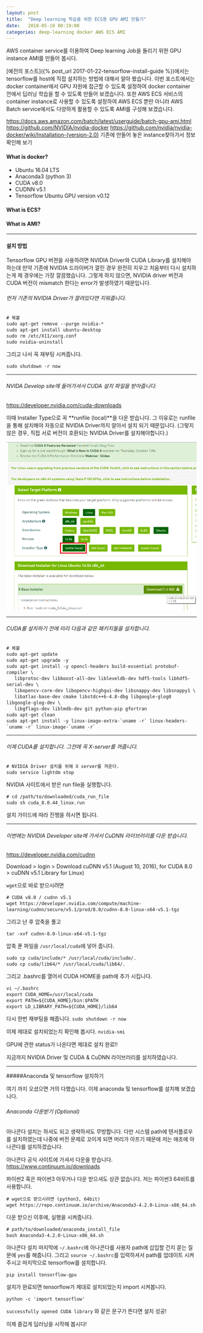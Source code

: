 ```yaml
---
layout: post
title:  "Deep learning 학습을 위한 ECS용 GPU AMI 만들기"
date:   2018-05-10 00:19:00
categories: deep-learning docker AWS ECS AMI
---
```


AWS container service를 이용하여 Deep learning Job을 돌리기 위한 GPU instance AMI를 만들어 봅시다.

[예전의 포스트]({% post_url 2017-01-22-tensorflow-install-guide %})에서는 tensorflow를 host에 직접 설치하는 방법에 대해서 알아 봤습니다.
이번 포스트에서는 docker container에서 GPU 자원에 접근할 수 있도록 설정하여 docker container 안에서
딥러닝 학습을 할 수 있도록 만들어 보겠습니다. 또한 AWS ECS 서비스의 container instance로 사용할 수
있도록 설정하여 AWS ECS 뿐만 아니라 AWS Batch service에서도 다양하게 활용할 수 있도록 AMI를 구성해
보겠습니다.

https://docs.aws.amazon.com/batch/latest/userguide/batch-gpu-ami.html
https://github.com/NVIDIA/nvidia-docker
https://github.com/nvidia/nvidia-docker/wiki/Installation-(version-2.0)
기존에 만들어 놓은 instance찾아가서 정보 확인해 보기

#### What is docker?
- Ubuntu 16.04 LTS
- Anaconda3 (python 3)
- CUDA v8.0
- CUDNN v5.1
- Tensorflow Ubuntu GPU version v0.12


#### What is ECS?


#### What is AMI?

----------------------------------------------------
#### 설치 방법
Tensorflow GPU 버젼을 사용하려면 NVIDIA Driver와 CUDA Library를 설치해야 하는데 만약 기존에 NVIDIA 드라이버가 깔린 경우 완전히 지우고 처음부터 다시 설치하는게 제 경우에는 가장 깔끔했습니다. 그렇게 하지 않으면, NVIDIA driver 버전과 CUDA 버전이 mismatch 한다는 error가 발생하였기 때문입니다.

###### 먼저 기존의 NVIDIA Driver가 깔려있다면 지워줍니다.
```
# 복붙
sudo apt-get remove --purge nvidia-*
sudo apt-get install ubuntu-desktop
sudo rm /etc/X11/xorg.conf
sudo nvidia-uninstall
```
그리고 나서 꼭 재부팅 시켜줍니다. 
```
sudo shutdown -r now
```
----------------------------------------------------
###### NVIDA Develop site에 들어가셔서 CUDA 설치 파일을 받아줍니다.
https://developer.nvidia.com/cuda-downloads

이때 Installer Type으로 꼭 **runfile (local)**을 다운 받습니다. 그 이유로는 runfile을 통해 설치해야 자동으로 NVIDIA Driver까지 알아서 설치 되기 때문입니다. (그렇지 않은 경우, 직접 서로 버전이 호환되는 NVIDIA Driver를 설치해야합니다.)

![](/assets/images/nvidia_install_pic-1.png)


----------------------------------------------------
###### CUDA를 설치하기 전에 미리 다음과 같은 패키지들을 설치합니다.
```
# 복붙
sudo apt-get update
sudo apt-get upgrade -y
sudo apt-get install -y opencl-headers build-essential protobuf-compiler \
   libprotoc-dev libboost-all-dev libleveldb-dev hdf5-tools libhdf5-serial-dev \
   libopencv-core-dev libopencv-highgui-dev libsnappy-dev libsnappy1 \
   libatlas-base-dev cmake libstdc++6-4.8-dbg libgoogle-glog0 libgoogle-glog-dev \
   libgflags-dev liblmdb-dev git python-pip gfortran
sudo apt-get clean
sudo apt-get install -y linux-image-extra-`uname -r` linux-headers-`uname -r` linux-image-`uname -r`
```
----------------------------------------------------
###### 이제 CUDA를 설치합니다. 그전에 꼭 X-server를 꺼줍니다.
```
# NVIDIA Driver 설치를 위해 X server를 꺼준다.
sudo service lightdm stop
```
NVIDIA 사이트에서 받은 run file을 실행합니다.
```
# cd /path/to/downloaded/cuda_run_file
sudo sh cuda_8.0.44_linux.run
```
설치 가이드에 따라 진행을 하시면 됩니다.

----------------------------------------------------
###### 이번에는 NVIDIA Developer site에 가셔서 CuDNN 라이브러리를 다운 받습니다.
https://developer.nvidia.com/cudnn

Download > login > Download cuDNN v5.1 (August 10, 2016), for CUDA 8.0 > cuDNN v5.1 Library for Linux)

`wget`으로 바로 받으시려면 
```
# CUDA v8.0 / cudnn v5.1
wget https://developer.nvidia.com/compute/machine-learning/cudnn/secure/v5.1/prod/8.0/cudnn-8.0-linux-x64-v5.1-tgz
```
그리고 난 후 압축을 풀고 
```
tar -xvf cudnn-8.0-linux-x64-v5.1-tgz
```
압축 푼 파일을 `/usr/local/cuda`에 넣어 줍니다.
```
sudo cp cuda/include/* /usr/local/cuda/include/.
sudo cp cuda/lib64/* /usr/local/cuda/lib64/.
```

그리고 .bashrc를 열어서 CUDA HOME을 path에 추가 시킵니다.
```
vi ~/.bashrc
export CUDA_HOME=/usr/local/cuda
export PATH=${CUDA_HOME}/bin:$PATH 
export LD_LIBRARY_PATH=${CUDA_HOME}/lib64
```
다시 한번 재부팅을 해줍니다. `sudo shutdown -r now`

이제 제대로 설치되었는지 확인해 봅시다. `nvidia-smi`

GPU에 관한 status가 나온다면 제대로 설치 완료!!

지금까지 NVIDIA Driver 및 CUDA & CuDNN 라이브러리를 설치하였습니다.

-------------------------------------------------------------------

#####Anaconda 및 tensorflow 설치하기

여기 까지 오셨으면 거의 다했습니다. 이제 anaconda 및 tensorflow를 설치해 보겠습니다.

###### Anaconda 다운받기 (Optional)
아나콘다 설치는 하셔도 되고 생략하셔도 무방합니다.
다만 시스템 path에 텐서플로우를 설치하였는데 나중에 버전 문제로 꼬이게 되면 머리가 아프기 때문에 저는 애초에 아나콘다를 설치하겠습니다.

아나콘다 공식 사이트에 가셔서 다운을 받습니다. https://www.continuum.io/downloads

파이썬2 혹은 파이썬3 아무거나 다운 받으셔도 상관 없습니다.
저는 파이썬3 64비트를 사용합니다.
```
# wget으로 받으시려면 (python3, 64bit)
wget https://repo.continuum.io/archive/Anaconda3-4.2.0-Linux-x86_64.sh
```
다운 받으신 이후에, 실행을 시켜줍니다.
```
# path/to/downloaded/anaconda_install_file
bash Anaconda3-4.2.0-Linux-x86_64.sh
```

아나콘다 설치 마지막에 `~/.bashrc`에 아나콘다를 사용자 path에 삽입할 건지 묻는 질문에 `yes`를 해줍니다. 그리고
`source ~/.bashrc`를 입력하셔서 path를 업데이트 시켜주시고
마지막으로 tensorflow를 설치합니다.
```
pip install tensorflow-gpu
```
설치가 완료되면 tensorflow가 제대로 설치되었는지 import 시켜봅니다.
```
python -c 'import tensorflow'
```
`successfully opened CUDA library` 와 같은 문구가 뜬다면 설치 성공!

이제 즐겁게 딥러닝을 시작해 봅시다!
